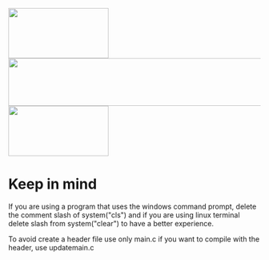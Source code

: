 <img src= "https://aidagonzalez274531020.files.wordpress.com/2018/01/cabecera1.png" width=200 height = 100> <img src= "http://dodatek.cl/wp-content/uploads/2018/09/cropped-fondo-blanco.png" width=600 height = 95>   <img src= "https://www.asesoriasprexun.com/wp-content/uploads/2019/02/uanl-logo.jpg" width=200 height = 100> 

# Keep in mind
If you are using a program that uses the windows command prompt, delete the comment slash of system("cls") and if you are using linux terminal delete slash from system("clear") to have a better experience.

To avoid create a header file use only main.c if you want to compile with the header, use updatemain.c
